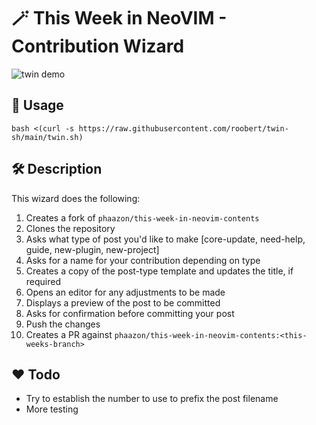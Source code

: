 # :magic_wand: This Week in NeoVIM - Contribution Wizard

![twin demo](https://user-images.githubusercontent.com/226654/212550615-d8b977f1-6cf8-44ab-a325-d67a1ecb96c6.gif)

## :rocket: Usage

```
bash <(curl -s https://raw.githubusercontent.com/roobert/twin-sh/main/twin.sh)
```

## :hammer_and_wrench: Description

This wizard does the following:
1. Creates a fork of `phaazon/this-week-in-neovim-contents`
2. Clones the repository
3. Asks what type of post you'd like to make [core-update, need-help, guide,
   new-plugin, new-project]
4. Asks for a name for your contribution depending on type
5. Creates a copy of the post-type template and updates the title, if required
6. Opens an editor for any adjustments to be made
7. Displays a preview of the post to be committed
8. Asks for confirmation before committing your post
9. Push the changes
10. Creates a PR against `phaazon/this-week-in-neovim-contents:<this-weeks-branch>`

## :heart: Todo

* Try to establish the number to use to prefix the post filename
* More testing

